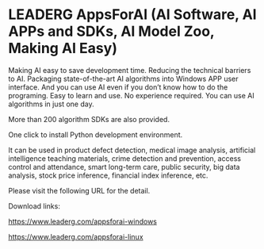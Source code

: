 # LEADERG AppsForAI (AI Software, AI APPs and SDKs, AI Model Zoo, Making AI Easy)

Making AI easy to save development time. Reducing the technical barriers to AI. Packaging state-of-the-art AI algorithms into Windows APP user interface. And you can use AI even if you don’t know how to do the programing. Easy to learn and use. No experience required. You can use AI algorithms in just one day.

More than 200 algorithm SDKs are also provided.

One click to install Python development environment.

It can be used in product defect detection, medical image analysis, artificial intelligence teaching materials, crime detection and prevention, access control and attendance, smart long-term care, public security, big data analysis, stock price inference, financial index inference, etc.

Please visit the following URL for the detail.

Download links:

https://www.leaderg.com/appsforai-windows

https://www.leaderg.com/appsforai-linux
